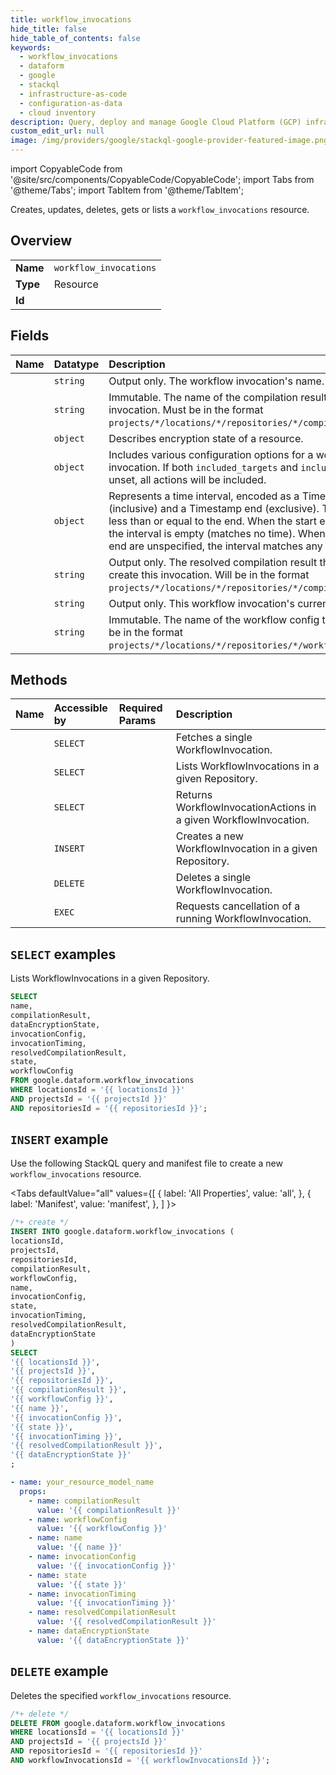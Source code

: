 ```yaml
---
title: workflow_invocations
hide_title: false
hide_table_of_contents: false
keywords:
  - workflow_invocations
  - dataform
  - google
  - stackql
  - infrastructure-as-code
  - configuration-as-data
  - cloud inventory
description: Query, deploy and manage Google Cloud Platform (GCP) infrastructure and resources using SQL
custom_edit_url: null
image: /img/providers/google/stackql-google-provider-featured-image.png
---
```


import CopyableCode from '@site/src/components/CopyableCode/CopyableCode';
import Tabs from '@theme/Tabs';
import TabItem from '@theme/TabItem';

Creates, updates, deletes, gets or lists a <code>workflow_invocations</code> resource.

## Overview
<table><tbody>
<tr><td><b>Name</b></td><td><code>workflow_invocations</code></td></tr>
<tr><td><b>Type</b></td><td>Resource</td></tr>
<tr><td><b>Id</b></td><td><CopyableCode code="google.dataform.workflow_invocations" /></td></tr>
</tbody></table>

## Fields
| Name | Datatype | Description |
|:-----|:---------|:------------|
| <CopyableCode code="name" /> | `string` | Output only. The workflow invocation's name. |
| <CopyableCode code="compilationResult" /> | `string` | Immutable. The name of the compilation result to use for this invocation. Must be in the format `projects/*/locations/*/repositories/*/compilationResults/*`. |
| <CopyableCode code="dataEncryptionState" /> | `object` | Describes encryption state of a resource. |
| <CopyableCode code="invocationConfig" /> | `object` | Includes various configuration options for a workflow invocation. If both `included_targets` and `included_tags` are unset, all actions will be included. |
| <CopyableCode code="invocationTiming" /> | `object` | Represents a time interval, encoded as a Timestamp start (inclusive) and a Timestamp end (exclusive). The start must be less than or equal to the end. When the start equals the end, the interval is empty (matches no time). When both start and end are unspecified, the interval matches any time. |
| <CopyableCode code="resolvedCompilationResult" /> | `string` | Output only. The resolved compilation result that was used to create this invocation. Will be in the format `projects/*/locations/*/repositories/*/compilationResults/*`. |
| <CopyableCode code="state" /> | `string` | Output only. This workflow invocation's current state. |
| <CopyableCode code="workflowConfig" /> | `string` | Immutable. The name of the workflow config to invoke. Must be in the format `projects/*/locations/*/repositories/*/workflowConfigs/*`. |

## Methods
| Name | Accessible by | Required Params | Description |
|:-----|:--------------|:----------------|:------------|
| <CopyableCode code="get" /> | `SELECT` | <CopyableCode code="locationsId, projectsId, repositoriesId, workflowInvocationsId" /> | Fetches a single WorkflowInvocation. |
| <CopyableCode code="list" /> | `SELECT` | <CopyableCode code="locationsId, projectsId, repositoriesId" /> | Lists WorkflowInvocations in a given Repository. |
| <CopyableCode code="query" /> | `SELECT` | <CopyableCode code="locationsId, projectsId, repositoriesId, workflowInvocationsId" /> | Returns WorkflowInvocationActions in a given WorkflowInvocation. |
| <CopyableCode code="create" /> | `INSERT` | <CopyableCode code="locationsId, projectsId, repositoriesId" /> | Creates a new WorkflowInvocation in a given Repository. |
| <CopyableCode code="delete" /> | `DELETE` | <CopyableCode code="locationsId, projectsId, repositoriesId, workflowInvocationsId" /> | Deletes a single WorkflowInvocation. |
| <CopyableCode code="cancel" /> | `EXEC` | <CopyableCode code="locationsId, projectsId, repositoriesId, workflowInvocationsId" /> | Requests cancellation of a running WorkflowInvocation. |

## `SELECT` examples

Lists WorkflowInvocations in a given Repository.

```sql
SELECT
name,
compilationResult,
dataEncryptionState,
invocationConfig,
invocationTiming,
resolvedCompilationResult,
state,
workflowConfig
FROM google.dataform.workflow_invocations
WHERE locationsId = '{{ locationsId }}'
AND projectsId = '{{ projectsId }}'
AND repositoriesId = '{{ repositoriesId }}'; 
```

## `INSERT` example

Use the following StackQL query and manifest file to create a new <code>workflow_invocations</code> resource.

<Tabs
    defaultValue="all"
    values={[
        { label: 'All Properties', value: 'all', },
        { label: 'Manifest', value: 'manifest', },
    ]
}>
<TabItem value="all">

```sql
/*+ create */
INSERT INTO google.dataform.workflow_invocations (
locationsId,
projectsId,
repositoriesId,
compilationResult,
workflowConfig,
name,
invocationConfig,
state,
invocationTiming,
resolvedCompilationResult,
dataEncryptionState
)
SELECT 
'{{ locationsId }}',
'{{ projectsId }}',
'{{ repositoriesId }}',
'{{ compilationResult }}',
'{{ workflowConfig }}',
'{{ name }}',
'{{ invocationConfig }}',
'{{ state }}',
'{{ invocationTiming }}',
'{{ resolvedCompilationResult }}',
'{{ dataEncryptionState }}'
;
```
</TabItem>
<TabItem value="manifest">

```yaml
- name: your_resource_model_name
  props:
    - name: compilationResult
      value: '{{ compilationResult }}'
    - name: workflowConfig
      value: '{{ workflowConfig }}'
    - name: name
      value: '{{ name }}'
    - name: invocationConfig
      value: '{{ invocationConfig }}'
    - name: state
      value: '{{ state }}'
    - name: invocationTiming
      value: '{{ invocationTiming }}'
    - name: resolvedCompilationResult
      value: '{{ resolvedCompilationResult }}'
    - name: dataEncryptionState
      value: '{{ dataEncryptionState }}'

```
</TabItem>
</Tabs>

## `DELETE` example

Deletes the specified <code>workflow_invocations</code> resource.

```sql
/*+ delete */
DELETE FROM google.dataform.workflow_invocations
WHERE locationsId = '{{ locationsId }}'
AND projectsId = '{{ projectsId }}'
AND repositoriesId = '{{ repositoriesId }}'
AND workflowInvocationsId = '{{ workflowInvocationsId }}';
```
